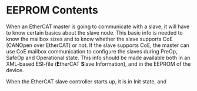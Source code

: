 # EEPROM Contents #
When an EtherCAT master is going to communicate with a slave, it will have to know certain basics about the slave node. This basic info is needed to know the mailbox sizes and to know whether the slave supports CoE (CANOpen over EtherCAT) or not. If the slave supports CoE, the master can use CoE mailbox communication to configure the slaves during PreOp, SafeOp and Operational state.
This info should be made available both in an XML-based ESI-file (**E**therCAT **S**lave **I**nformation), and in the EEPROM of the device. 



When the EtherCAT slave controller starts up, it is in Init state, and 
